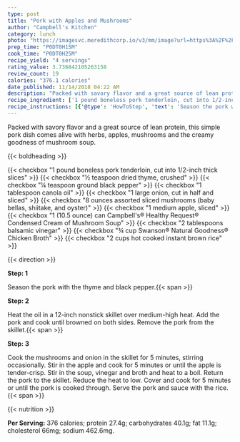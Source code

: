 ```yaml
---
type: post
title: "Pork with Apples and Mushrooms"
author: "Campbell's Kitchen"
category: lunch
photo: "https://imagesvc.meredithcorp.io/v3/mm/image?url=https%3A%2F%2Fimages.media-allrecipes.com%2Fuserphotos%2F2491535.jpg"
prep_time: "P0DT0H15M"
cook_time: "P0DT0H25M"
recipe_yield: "4 servings"
rating_value: 3.736842105263158
review_count: 19
calories: "376.1 calories"
date_published: 11/14/2018 04:22 AM
description: "Packed with savory flavor and a great source of lean protein, this simple pork dish comes alive with herbs, apples, mushrooms and the creamy goodness of mushroom soup."
recipe_ingredient: ['1 pound boneless pork tenderloin, cut into 1/2-inch thick slices', '½ teaspoon dried thyme, crushed', '¼ teaspoon ground black pepper', '1 tablespoon canola oil', '1 large onion, cut in half and sliced', '8 ounces assorted sliced mushrooms (baby bellas, shiitake, and oyster)', '1 medium apple, sliced', "1 (10.5 ounce) can  Campbell's® Healthy Request® Condensed Cream of Mushroom Soup", '2 tablespoons balsamic vinegar', '¾ cup Swanson® Natural Goodness® Chicken Broth', '2 cups hot cooked instant brown rice']
recipe_instructions: [{'@type': 'HowToStep', 'text': 'Season the pork with the thyme and black pepper.\n'}, {'@type': 'HowToStep', 'text': 'Heat the oil in a 12-inch nonstick skillet over medium-high heat. Add the pork and cook until browned on both sides.  Remove the pork from the skillet.\n'}, {'@type': 'HowToStep', 'text': 'Cook the mushrooms and onion in the skillet for 5 minutes, stirring occasionally. Stir in the apple and cook for 5 minutes or until the apple is tender-crisp. Stir in the soup, vinegar and broth and heat to a boil. Return the pork to the skillet.  Reduce the heat to low. Cover and cook for 5 minutes or until the pork is cooked through. Serve the pork and sauce with the rice.\n'}]
---
```


Packed with savory flavor and a great source of lean protein, this simple pork dish comes alive with herbs, apples, mushrooms and the creamy goodness of mushroom soup. 

{{< boldheading >}}

{{< checkbox "1 pound boneless pork tenderloin, cut into 1/2-inch thick slices" >}}
{{< checkbox "½ teaspoon dried thyme, crushed" >}}
{{< checkbox "¼ teaspoon ground black pepper" >}}
{{< checkbox "1 tablespoon canola oil" >}}
{{< checkbox "1 large onion, cut in half and sliced" >}}
{{< checkbox "8 ounces assorted sliced mushrooms (baby bellas, shiitake, and oyster)" >}}
{{< checkbox "1 medium apple, sliced" >}}
{{< checkbox "1 (10.5 ounce) can  Campbell's® Healthy Request® Condensed Cream of Mushroom Soup" >}}
{{< checkbox "2 tablespoons balsamic vinegar" >}}
{{< checkbox "¾ cup Swanson® Natural Goodness® Chicken Broth" >}}
{{< checkbox "2 cups hot cooked instant brown rice" >}}


{{< direction >}}

**Step: 1**

Season the pork with the thyme and black pepper.{{< span >}}

**Step: 2**

Heat the oil in a 12-inch nonstick skillet over medium-high heat. Add the pork and cook until browned on both sides.  Remove the pork from the skillet.{{< span >}}

**Step: 3**

Cook the mushrooms and onion in the skillet for 5 minutes, stirring occasionally. Stir in the apple and cook for 5 minutes or until the apple is tender-crisp. Stir in the soup, vinegar and broth and heat to a boil. Return the pork to the skillet.  Reduce the heat to low. Cover and cook for 5 minutes or until the pork is cooked through. Serve the pork and sauce with the rice.{{< span >}}

{{< nutrition >}}

**Per Serving:** 376 calories; protein 27.4g; carbohydrates 40.1g; fat 11.1g; cholesterol 66mg; sodium 462.6mg.